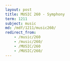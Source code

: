 ```yaml
---
layout: post
title: MUSIC 260 - Symphony
term: 1211
subject: music
md: /mdf/1211/music260/
redirect_from:
    - /music/260
    - /music/260/
    - /MUSIC/260
    - /MUSIC/260/
---
```

